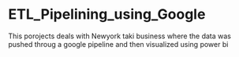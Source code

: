 # ETL_Pipelining_using_Google
This porojects deals with Newyork taki business where the data was pushed throug a google pipeline and then visualized using power bi 
